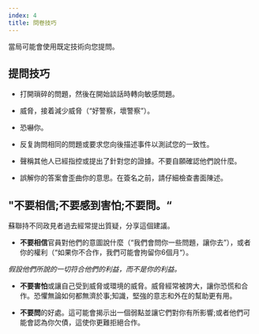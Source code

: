 ```yaml
---
index: 4
title: 問卷技巧
---
```

當局可能會使用既定技術向您提問。

## 提問技巧

*   打開瑣碎的問題，然後在開始談話時轉向敏感問題。

*   威脅，接着減少威脅（“好警察，壞警察”）。

*   恐嚇你。

*   反复詢問相同的問題或要求您向後描述事件以測試您的一致性。

*   聲稱其他人已經指控或提出了針對您的證據。不要自願確認他們說什麼。

*   誤解你的答案會歪曲你的意思。在簽名之前，請仔細檢查書面陳述。

## "不要相信;不要感到害怕;不要問。“

蘇聯持不同政見者過去經常提出質疑，分享這個建議。

* **不要相信**官員對他們的意圖說什麼（“我們會問你一些問題，讓你去”），或者你的權利（“如果你不合作，我們可能會拘留你6個月“）。

*假設他們所說的一切符合他們的利益，而不是你的利益。*

* **不要害怕**或讓自己受到威脅或環境的威脅。威脅經常被誇大，讓你恐慌和合作。恐懼無論如何都無濟於事;知識，堅強的意志和外在的幫助更有用。

* **不要問**的好處。這可能會揭示出一個弱點並讓它們對你有所影響;或者他們可能會認為你欠債，這使你更難拒絕合作。